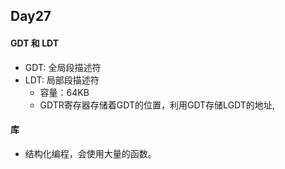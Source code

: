 ## Day27

#### GDT 和 LDT
- GDT: 全局段描述符
- LDT: 局部段描述符	
	- 容量：64KB
	- GDTR寄存器存储着GDT的位置，利用GDT存储LGDT的地址,

#### 库
- 结构化编程，会使用大量的函数。

